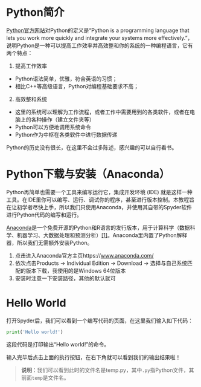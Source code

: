 # Python简介

[Python官方网站](https://www.python.org/)对Python的定义是“Python is a programming language that lets you work more quickly and integrate your systems more effectively.”，说明Python是一种可以提高工作效率并高效整和你的系统的一种编程语言，它有两个特点：

1. 提高工作效率
- Python语法简单，优雅，符合英语的习惯；
- 相比C++等高级语言，Python对编程基础要求不高；
2. 高效整和系统
- 这里的系统可以理解为工作流程，或者工作中需要用到的各类软件，或者在电脑上的各种操作（建立文件夹等）
- Python可以方便地调用系统命令
- Python作为中枢在各类软件中进行数据传递

Python的历史没有很长，在这里不会过多陈述，感兴趣的可以自行看书。

# Python下载与安装（Anaconda）

Python再简单也需要一个工具来编写运行它，集成开发环境 (IDE) 就是这样一种工具。在IDE里你可以编写、运行、调试你的程序，甚至进行版本控制。本教程旨在让初学者尽快上手，所以我们只使用Anaconda，并使用其自带的Spyder软件进行Python代码的编写和运行。

[Anaconda](https://www.anaconda.com/)是一个免费开源的Python和R语言的发行版本，用于计算科学（数据科学、机器学习、大数据处理和预测分析）[[1]](https://zh.wikipedia.org/wiki/Anaconda_(Python%E5%8F%91%E8%A1%8C%E7%89%88))。Anaconda里内置了Python解释器，所以我们无需额外安装Python。

1. 点击进入Anaconda官方主页https://www.anaconda.com/
2. 依次点击Products -> Individual Edition -> Download -> 选择与自己系统匹配的版本下载，我使用的是Windows 64位版本
3. 安装时注意一下安装路径，其他的默认就可

# Hello World

打开Spyder后，我们可以看到一个编写代码的页面，在这里我们输入如下代码：
```Python
print('Hello world!')
```
这段代码是打印输出“Hello world!”的命令。

输入完毕后点击上面的执行按钮，在右下角就可以看到我们的输出结果啦！

> **说明**：我们可以看到此时的文件名是temp.py，其中`.py`指Python文件，其前面`temp`是文件名。


